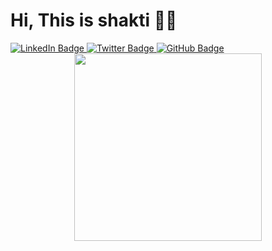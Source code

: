 
 <h1>Hi, This is shakti 👨‍💻</h1>
  <div id="badges">
    <a
      href="https://www.linkedin.com/in/shakti-shankar-mandal-425978124/"
      target="_blank"
    >
      <img
        src="https://img.shields.io/badge/LinkedIn-blue?style=for-the-badge&logo=linkedin&logoColor=white"
        alt="LinkedIn Badge"
      />
    </a>
    <a href="https://twitter.com/san_sontu" target="_blank">
      <img
        src="https://img.shields.io/badge/Twitter-blue?style=for-the-badge&logo=twitter&logoColor=white"
        alt="Twitter Badge"
      />
    </a>
    <a href="https://github.com/ShaktiMandal" target="_blank">
      <img src="https://img.shields.io/badge/gitHub-blue?style=for-the-badge&logo=github&logoColor=white"
      alt="GitHub Badge" />
    </a>
  </div>
  <div id="header" align="center" class="round-border">
    <img
      src="[https://media.giphy.com/media/gjrYDwbjnK8x36xZIO/giphy.gif](https://user-images.githubusercontent.com/34964652/232321867-e314eb63-fe4a-48ca-a93c-edb17525b697.png)"
      width="300"
    />
<!--   ![github-logo](https://user-images.githubusercontent.com/34964652/232321867-e314eb63-fe4a-48ca-a93c-edb17525b697.png) -->
  </div>

  <div align="center" id="badges">

  </div>

